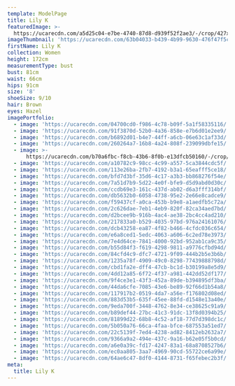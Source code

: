 ```yaml
---
template: ModelPage
title: Lily K
featuredImage: >-
  https://ucarecdn.com/a5d25c04-e7be-4740-87d8-d939f52f2ae3/-/crop/427x253/0,74/-/preview/
imageThumbnail: 'https://ucarecdn.com/63b04033-b439-4b99-9630-476f47f5c54d/'
firstName: Lily K
collection: Women
height: 172cm
measurementType: bust
bust: 81cm
waist: 66cm
hips: 91cm
size: '8'
shoeSize: 9/10
hair: Brown
eyes: Hazel
imagePortfolio:
  - image: 'https://ucarecdn.com/04700cd0-f986-4c78-b09f-5a1f58335116/'
  - image: 'https://ucarecdn.com/91f3870d-52b0-4a36-858e-e7b6d01e2ee9/'
  - image: 'https://ucarecdn.com/b6892d01-b4e7-44ff-a6cb-06e63c1af33d/'
  - image: 'https://ucarecdn.com/260264a7-16b8-4a24-808f-239099dbfe15/'
  - image: >-
      https://ucarecdn.com/b70a6fbc-f8cb-43b6-8f0b-e13dfcb50160/-/crop/521x616/0,18/-/preview/
  - image: 'https://ucarecdn.com/a10782c9-98cc-4c99-a557-5ca3844cdc5f/'
  - image: 'https://ucarecdn.com/113e26ba-2fb7-4192-b3a1-65eafff5ce18/'
  - image: 'https://ucarecdn.com/bfd7d3bf-35d6-4c17-a3b3-bb868276f54e/'
  - image: 'https://ucarecdn.com/7a51d7b9-5d22-4e0f-bfe9-d5d9abd0d30c/'
  - image: 'https://ucarecdn.com/ccdb69e3-161c-437d-ab02-d6a3fff314bf/'
  - image: 'https://ucarecdn.com/db5632b0-6058-4738-95e2-2e66e8cadce9/'
  - image: 'https://ucarecdn.com/f59437cf-a0ca-453b-b9e8-a1aedfb5c72a/'
  - image: 'https://ucarecdn.com/2c626dae-7eb1-4eb9-820f-82ca34aed7bd/'
  - image: 'https://ucarecdn.com/d2bcee9b-916b-4ac4-ae38-2bc4cc4ad210/'
  - image: 'https://ucarecdn.com/217833a0-b529-4035-97bd-976a24161076/'
  - image: 'https://ucarecdn.com/dcb43258-ea87-4f82-b466-4cfdc036c654/'
  - image: 'https://ucarecdn.com/e6a8ced1-5edc-4063-a606-6c2ed78e3973/'
  - image: 'https://ucarecdn.com/7e4d64ce-7841-4000-92bd-952ab1ca9c35/'
  - image: 'https://ucarecdn.com/b55d84f3-f619-4298-9811-a9776cfbd94d/'
  - image: 'https://ucarecdn.com/84cfd4c9-dfc7-4721-9f09-444b2b5e3b6b/'
  - image: 'https://ucarecdn.com/1235a78f-4909-49c0-8298-77439888798d/'
  - image: 'https://ucarecdn.com/cbd1fa2e-dff4-47cb-bc1d-b30199a8e5d9/'
  - image: 'https://ucarecdn.com/4dd12a85-6f72-4f37-a981-442dd52df177/'
  - image: 'https://ucarecdn.com/9f4ce3e1-43f3-452a-89de-b394895df3ba/'
  - image: 'https://ucarecdn.com/44da6cfe-7085-43e6-be89-92f66d1b54a8/'
  - image: 'https://ucarecdn.com/117917b2-0519-4da7-a56e-f176802d08ed/'
  - image: 'https://ucarecdn.com/883d53b5-635f-45ee-88fd-d1548e13a40e/'
  - image: 'https://ucarecdn.com/9eda700f-3448-4762-8e34-ce38625c91a9/'
  - image: 'https://ucarecdn.com/b89def44-27bc-41c3-91dc-13f8d0394b25/'
  - image: 'https://ucarecdn.com/81899d22-68b8-4c52-af18-77d7d398dc1c/'
  - image: 'https://ucarecdn.com/5b050a76-66ca-4faa-bfce-687553a51ed7/'
  - image: 'https://ucarecdn.com/22c5139f-7ed4-4238-ad82-8412eb2632a7/'
  - image: 'https://ucarecdn.com/9366a9a2-494e-437c-9a16-b62e05f5b0cd/'
  - image: 'https://ucarecdn.com/a6e0a39c-fd17-4247-83a1-68a8708527b6/'
  - image: 'https://ucarecdn.com/ec0aa805-3aa7-4969-90cd-55722ce6a99e/'
  - image: 'https://ucarecdn.com/64ae6c47-8df0-4144-8731-f65febec2b3f/'
meta:
  title: Lily K
---
```


